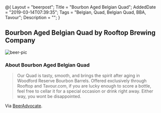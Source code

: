 @{ 
 Layout = "beerpost"; 
 Title = "Bourbon Aged Belgian Quad"; 
 AddedDate = "2019-03-14T07:39:35"; 
 Tags = "Belgian, Quad, Belgian Quad, BBA, Tavour"; 
 Description = ""; 
 } 
 

## Bourbon Aged Belgian Quad by Rooftop Brewing Company

![beer-pic]

### About Bourbon Aged Belgian Quad

> Our Quad is tasty, smooth, and brings the spirit after aging in Woodford Reserve Bourbon Barrels. Offered exclusively through Rooftop and Tavour.com, if you are lucky enough to score a bottle, feel free to cellar it for a special occasion or drink right away. Either way, you wont be disappointed.

Via [BeerAdvocate][untappd-url].

[untappd-url]: <https://www.beeradvocate.com/beer/profile/33635/265383/>
[beer-pic]: https://jasonpowley.com/assets/img/2019-03-14-bourbon-aged-belgian-quad.jpeg "Bourbon Aged Belgian Quad by Rooftop Brewing Company"
